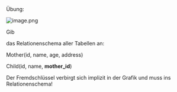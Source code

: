 Übung:

![image.png](.attachments.1167125/image.png)

Gib 

 das Relationenschema aller Tabellen an:

Mother(id, name, age, address)

Child(id, name, **mother_id**)

Der Fremdschlüssel verbirgt sich implizit in der Grafik und muss ins Relationenschema!
